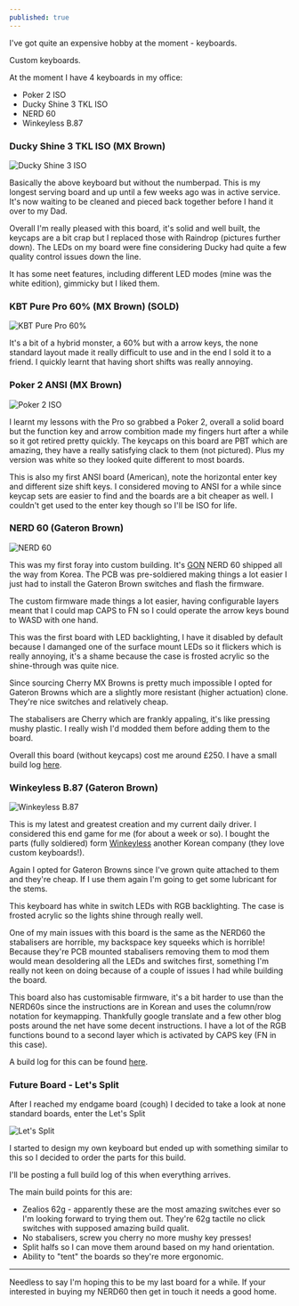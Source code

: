 ```yaml
---
published: true
---
```

I've got quite an expensive hobby at the moment - keyboards.

Custom keyboards.

At the moment I have 4 keyboards in my office:

* Poker 2 ISO
* Ducky Shine 3 TKL ISO
* NERD 60
* Winkeyless B.87

### Ducky Shine 3 TKL ISO (MX Brown)

![Ducky Shine 3 ISO](https://i.imgur.com/QGkCUtV.png)

Basically the above keyboard but without the numberpad. This is my longest serving board and up until a few weeks ago was in active service. It's now waiting to be cleaned and pieced back together before I hand it over to my Dad.

Overall I'm really pleased with this board, it's solid and well built, the keycaps are a bit crap but I replaced those with Raindrop (pictures further down). The LEDs on my board were fine considering Ducky had quite a few quality control issues down the line.

It has some neet features, including different LED modes (mine was the white edition), gimmicky but I liked them.

### KBT Pure Pro 60% (MX Brown) (SOLD)

![KBT Pure Pro 60%](https://i.imgur.com/7bkWg7D.jpg)

It's a bit of a hybrid monster, a 60% but with a arrow keys, the none standard layout made it really difficult to use and in the end I sold it to a friend. I quickly learnt that having short shifts was really annoying.

### Poker 2 ANSI (MX Brown)

![Poker 2 ISO](https://i.imgur.com/oaryVv5.jpg)

I learnt my lessons with the Pro so grabbed a Poker 2, overall a solid board but the function key and arrow combition made my fingers hurt after a while so it got retired pretty quickly. The keycaps on this board are PBT which are amazing, they have a really satisfying clack to them (not pictured). Plus my version was white so they looked quite different to most boards.

This is also my first ANSI board (American), note the horizontal enter key and different size shift keys. I considered moving to ANSI for a while since keycap sets are easier to find and the boards are a bit cheaper as well. I couldn't get used to the enter key though so I'll be ISO for life.

### NERD 60 (Gateron Brown)

![NERD 60](https://i.imgur.com/lEH9IIF.jpg)

This was my first foray into custom building. It's [GON](http://http://www.gonskeyboardworks.com/) NERD 60 shipped all the way from Korea. The PCB was pre-soldiered making things a lot easier I just had to install the Gateron Brown switches and flash the firmware.

The custom firmware made things a lot easier, having configurable layers meant that I could map CAPS to FN so I could operate the arrow keys bound to WASD with one hand.

This was the first board with LED backlighting, I have it disabled by default because I damanged one of the surface mount LEDs so it flickers which is really annoying, it's a shame because the case is frosted acrylic so the shine-through was quite nice.

Since sourcing Cherry MX Browns is pretty much impossible I opted for Gateron Browns which are a slightly more resistant (higher actuation) clone. They're nice switches and relatively cheap.

The stabalisers are Cherry which are frankly appaling, it's like pressing mushy plastic. I really wish I'd modded them before adding them to the board.

Overall this board (without keycaps) cost me around £250. I have a small build log [here](http://imgur.com/a/MpVvI).

### Winkeyless B.87 (Gateron Brown)

![Winkeyless B.87](https://i.imgur.com/GpfPZqK.jpg)

This is my latest and greatest creation and my current daily driver. I considered this end game for me (for about a week or so). I bought the parts (fully soldiered) form [Winkeyless](http://winkeyless.kr/) another Korean company (they love custom keyboards!).

Again I opted for Gateron Browns since I've grown quite attached to them and they're cheap. If I use them again I'm going to get some lubricant for the stems.

This keyboard has white in switch LEDs with RGB backlighting. The case is frosted acrylic so the lights shine through really well.

One of my main issues with this board is the same as the NERD60 the stabalisers are horrible, my backspace key squeeks which is horrible! Because they're PCB mounted stabalisers removing them to mod them would mean desoldering all the LEDs and switches first, something I'm really not keen on doing because of a couple of issues I had while building the board.

This board also has customisable firmware, it's a bit harder to use than the NERD60s since the instructions are in Korean and uses the column/row notation for keymapping. Thankfully google translate and a few other blog posts around the net have some decent instructions. I have a lot of the RGB functions bound to a second layer which is activated by CAPS key (FN in this case).

A build log for this can be found [here](http://imgur.com/a/8Iw4j).

### Future Board - Let's Split

After I reached my endgame board (cough) I decided to take a look at none standard boards, enter the Let's Split

![Let's Split](https://camo.githubusercontent.com/520594ec4d3678bdb9002f1ac4edf827cb6896c8/687474703a2f2f692e696d6775722e636f6d2f714658687575312e6a7067)

I started to design my own keyboard but ended up with something similar to this so I decided to order the parts for this build.

I'll be posting a full build log of this when everything arrives.

The main build points for this are:

* Zealios 62g - apparently these are the most amazing switches ever so I'm looking forward to trying them out. They're 62g tactile no click switches with supposed amazing build qualit.
* No stabalisers, screw you cherry no more mushy key presses!
* Split halfs so I can move them around based on my hand orientation.
* Ability to "tent" the boards so they're more ergonomic.

---

Needless to say I'm hoping this to be my last board for a while. If your interested in buying my NERD60 then get in touch it needs a good home.

